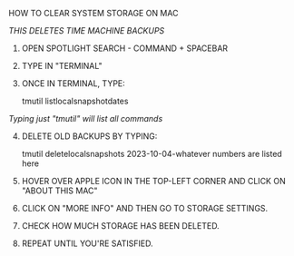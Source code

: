 HOW TO CLEAR SYSTEM STORAGE ON MAC  

*THIS DELETES TIME MACHINE BACKUPS* 

1. OPEN SPOTLIGHT SEARCH - COMMAND + SPACEBAR

2. TYPE IN "TERMINAL"

3. ONCE IN TERMINAL, TYPE:

     tmutil listlocalsnapshotdates

*Typing just "tmutil" will list all commands*

4. DELETE OLD BACKUPS BY TYPING:

     tmutil deletelocalsnapshots 2023-10-04-whatever numbers are listed here

7. HOVER OVER APPLE ICON IN THE TOP-LEFT CORNER AND CLICK ON "ABOUT THIS MAC"

8. CLICK ON "MORE INFO" AND THEN GO TO STORAGE SETTINGS.

9. CHECK HOW MUCH STORAGE HAS BEEN DELETED.

10. REPEAT UNTIL YOU'RE SATISFIED.


